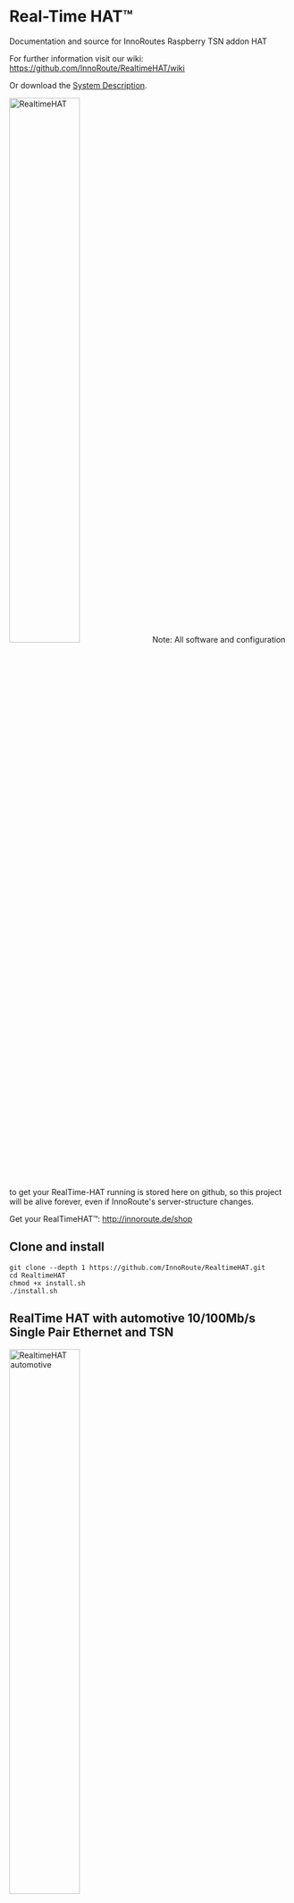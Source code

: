 Real-Time HAT™
===
Documentation and source for InnoRoutes Raspberry TSN addon HAT

For further information visit our wiki: https://github.com/InnoRoute/RealtimeHAT/wiki

Or download the [System Description](https://innoroute.com/download/systemdescription/). 

<img src="https://github.com/InnoRoute/RealtimeHAT/wiki/pictures/rthatnewpic.jpg" alt="RealtimeHAT" width="50%"/>
Note: All software and configuration to get your RealTime-HAT running is stored here on github, so this project will be alive forever, even if InnoRoute's server-structure changes.


Get your RealTimeHAT™: http://innoroute.de/shop

## Clone and install

```
git clone --depth 1 https://github.com/InnoRoute/RealtimeHAT.git
cd RealtimeHAT
chmod +x install.sh
./install.sh
```

## RealTime HAT with automotive 10/100Mb/s Single Pair Ethernet and TSN
<img src="https://github.com/InnoRoute/RealtimeHAT/wiki/pictures/sp-eth-hat.png" alt="RealtimeHAT automotive" width="50%"/>
